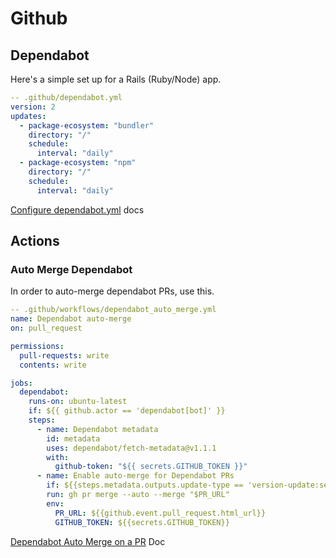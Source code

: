 # Github

## Dependabot

Here's a simple set up for a Rails (Ruby/Node) app.

```yaml
-- .github/dependabot.yml
version: 2
updates:
  - package-ecosystem: "bundler"
    directory: "/"
    schedule:
      interval: "daily"
  - package-ecosystem: "npm"
    directory: "/"
    schedule:
      interval: "daily"
```

[Configure dependabot.yml](https://docs.github.com/en/code-security/dependabot/dependabot-version-updates/configuration-options-for-the-dependabot.yml-file) docs

## Actions

### Auto Merge Dependabot

In order to auto-merge dependabot PRs, use this.

```yaml
-- .github/workflows/dependabot_auto_merge.yml
name: Dependabot auto-merge
on: pull_request

permissions:
  pull-requests: write
  contents: write

jobs:
  dependabot:
    runs-on: ubuntu-latest
    if: ${{ github.actor == 'dependabot[bot]' }}
    steps:
      - name: Dependabot metadata
        id: metadata
        uses: dependabot/fetch-metadata@v1.1.1
        with:
          github-token: "${{ secrets.GITHUB_TOKEN }}"
      - name: Enable auto-merge for Dependabot PRs
        if: ${{steps.metadata.outputs.update-type == 'version-update:semver-minor'}}
        run: gh pr merge --auto --merge "$PR_URL"
        env:
          PR_URL: ${{github.event.pull_request.html_url}}
          GITHUB_TOKEN: ${{secrets.GITHUB_TOKEN}}
```

[Dependabot Auto Merge on a PR](https://docs.github.com/en/code-security/dependabot/working-with-dependabot/automating-dependabot-with-github-actions#enable-auto-merge-on-a-pull-request) Doc
